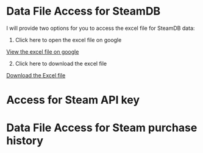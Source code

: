 # **Data File Access for SteamDB**

I will provide two options for you to access the excel file for SteamDB data:
1) Click here to open the excel file on google
   
[View the excel file on google](https://docs.google.com/spreadsheets/d/1xwX4v33SNmoA6eU41zR2Ox2pVIs-ea4t/edit?gid=808147749#gid=808147749)

2) Click here to download the excel file
   
[Download the Excel file](https://raw.githubusercontent.com/YavuzCanAtalay/DSA210_TermProject/main/SteamDBGameData.xlsx)


# **Access for Steam API key**




# **Data File Access for Steam purchase history**
